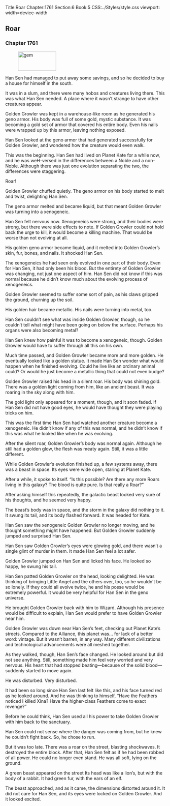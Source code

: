 Title:Roar 
Chapter:1761 
Section:6 
Book:5 
CSS:../Styles/style.css 
viewport: width=device-width
  
## Roar
### Chapter 1761 
<figure>
	<img src="../Images/gem.gif" alt="gem" id="gem" width="120" height="60" />
</figure>
  

  
  Han Sen had managed to put away some savings, and so he decided to buy a house for himself in the south.

It was in a slum, and there were many hobos and creatures living there. This was what Han Sen needed. A place where it wasn’t strange to have other creatures appear.

Golden Growler was kept in a warehouse-like room as he generated his geno armor. His body was full of some gold, mystic substance. It was becoming a gold set of armor that covered his entire body. Even his nails were wrapped up by this armor, leaving nothing exposed.

Han Sen looked at the geno armor that had generated successfully for Golden Growler, and wondered how the creature would even walk.

This was the beginning. Han Sen had lived on Planet Kate for a while now, and he was weH-versed in the differences between a Noble and a non-Noble. Although there was just one evolution separating the two, the differences were staggering.

Roar!

Golden Growler chuffed quietly. The geno armor on his body started to melt and twist, delighting Han Sen.

The geno armor melted and became liquid, but that meant Golden Growler was turning into a xenogeneic.

Han Sen felt nervous now. Xenogeneics were strong, and their bodies were strong, but there were side effects to note. If Golden Growler could not hold back the urge to kill, it would become a killing machine. That would be worse than not evolving at all.

His golden geno armor became liquid, and it melted into Golden Growler’s skin, fur, bones, and nails. It shocked Han Sen.

The xenogeneics he had seen only evolved in one part of their body. Even for Han Sen, it had only been his blood. But the entirety of Golden Growler was changing, not just one aspect of him. Han Sen did not know if this was normal because he didn’t know much about the evolving process of xenogeneics.

Golden Growler seemed to suffer some sort of pain, as his claws gripped the ground, churning up the soil.

His golden hair became metallic. His nails were turning into metal, too.

Han Sen couldn’t see what was inside Golden Growler, though, so he couldn’t tell what might have been going on below the surface. Perhaps his organs were also becoming metal?

Han Sen knew how painful it was to become a xenogeneic, though. Golden Growler would have to suffer through all this on his own.

Much time passed, and Golden Growler became more and more golden. He eventually looked like a golden statue. It made Han Sen wonder what would happen when he finished evolving. Could he live like an ordinary animal could? Or would he just become a metallic thing that could not even budge?

Golden Growler raised his head in a silent roar. His body was shining gold. There was a golden light coming from him, like an ancient beast. It was roaring in the sky along with him.

The gold light only appeared for a moment, though, and it soon faded. If Han Sen did not have good eyes, he would have thought they were playing tricks on him.

This was the first time Han Sen had watched another creature become a xenogeneic. He didn’t know if any of this was normal, and he didn’t know if this was what he looked like when he was evolving.

After the silent roar, Golden Growler’s body was normal again. Although he still had a golden glow, the flesh was meaty again. Still, it was a little different.

While Golden Growler’s evolution finished up, a few systems away, there was a beast in space. Its eyes were wide open, staring at Planet Kate.

After a while, it spoke to itself. “Is this possible? Are there any more Roars living in this galaxy? The blood is quite pure. Is that really a Roar?”

After asking himself this repeatedly, the galactic beast looked very sure of his thoughts, and he seemed very happy.

The beast’s body was in space, and the storm in the galaxy did nothing to it. It swung its tail, and its body flashed forward. It was headed for Kate.

Han Sen saw the xenogeneic Golden Growler no longer moving, and he thought something might have happened. But Golden Growler suddenly jumped and surprised Han Sen.

Han Sen saw Golden Growler’s eyes were glowing gold, and there wasn’t a single glint of murder in them. It made Han Sen feel a lot safer.

Golden Growler jumped on Han Sen and licked his face. He looked so happy, he swung his tail.

Han Sen patted Golden Growler on the head, looking delighted. He was thinking of bringing Little Angel and the others over, too, so he wouldn’t be so lonely. If they could all evolve twice, he and his posse would be extremely powerful. It would be very helpful for Han Sen in the geno universe.

He brought Golden Growler back with him to Wizard. Although his presence would be difficult to explain, Han Sen would prefer to have Golden Growler near him.

Golden Growler was down near Han Sen’s feet, checking out Planet Kate’s streets. Compared to the Alliance, this planet was… for lack of a better word: vintage. But it wasn’t barren, in any way. Many different civilizations and technological advancements were all meshed together.

As they walked, though, Han Sen’s face changed. He looked around but did not see anything. Still, something made him feel very worried and very nervous. His heart that had stopped beating—because of the solid blood—suddenly started to move again.

He was disturbed. Very disturbed.

It had been so long since Han Sen last felt like this, and his face turned red as he looked around. And he was thinking to himself, “Have the Feathers noticed I killed Xina? Have the higher-class Feathers come to exact revenge?”

Before he could think, Han Sen used all his power to take Golden Growler with him back to the sanctuary.

Han Sen could not sense where the danger was coming from, but he knew he couldn’t fight back. So, he chose to run.

But it was too late. There was a roar on the street, blasting shockwaves. It destroyed the entire block. After that, Han Sen felt as if he had been robbed of all power. He could no longer even stand. He was all soft, lying on the ground.

A green beast appeared on the street Its head was like a lion’s, but with the body of a rabbit. It had green fur, with the ears of an elf.

The beast approached, and as it came, the dimensions distorted around it. It did not care for Han Sen, and its eyes were locked on Golden Growler. And it looked excited.
